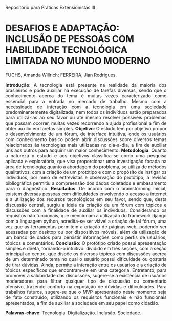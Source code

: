 Repositório para Práticas Extensionistas III

# DESAFIOS E ADAPTAÇÃO: INCLUSÃO DE PESSOAS COM HABILIDADE TECNOLÓGICA LIMITADA NO MUNDO MODERNO
FUCHS, Amanda Willrich; FERREIRA, Jian Rodrigues.

<p align="justify">
<strong>Introdução</strong>: A tecnologia está presente na realidade da maioria dos brasileiros e pode auxiliar na execução de tarefas diversas, sendo que o conhecimento acerca do tema é muitas vezes caracterizado como essencial para a entrada no mercado de trabalho. Mesmo com a necessidade de interação com a tecnologia em uma sociedade predominantemente digitalizada, nem todos os indivíduos estão preparados para utilizá-las ao seu favor ou até mesmo resolver possíveis problemas que possam ocorrer, muitas vezes recorrendo a ajuda profissional a fim de obter auxílio em tarefas simples. <strong>Objetivo</strong>: O estudo tem por objetivo propor o desenvolvimento de um fórum, de interface intuitiva, onde os usuários com conhecimento básico podem abrir discussões sobre diversos temas relacionados às tecnologias
mais utilizadas no dia-a-dia, a fim de auxiliar uns aos outros para adquirir um maior conhecimento. <strong>Metodologia</strong>: Quanto a natureza o estudo e aos objetivos classifica-se como uma pesquisa aplicada e exploratória, que visa proporcionar uma investigação focada na área de tecnologia; quanto à abordagem do problema, se utiliza de métodos qualitativos, com a criação de um protótipo e com o propósito de instigar os indivíduos, por meio de entrevistas e observação do protótipo; a revisão bibliográfica permitiu a compreensão dos dados coletados
e embasamento para o diagnóstico. <strong>Resultados</strong>: De acordo com o brainstorming inicial, existem diversas pessoas com dificuldades envolvendo o acesso a internet e a utilização dos recursos tecnológicos em seu favor, sendo que, desta discussão central, surgiu a ideia da criação de um fórum com tópicos e discussões com a finalidade de auxiliar os indivíduos. Considerando os requisitos não funcionais, que mencionam a utilização do framework django com a linguagem python, acredita-se ser viável a criação de tal fórum, uma vez que as ferramentas permitem a criação de páginas web, podendo ser acessadas por desktop ou por dispositivos móveis, além da utilização de um banco de dados para persistir informações como perfis de usuários, tópicos e comentários. <strong>Conclusão</strong>: O protótipo criado possui apresentação simples e direta, tornando-o intuitivo: dividido em três seções, com a seção principal ao centro, que dispõe os diversos tópicos com discussões acerca de um determinado tema no qual o usuário possui dificuldade ou gostaria de tirar dúvidas. Ainda, permite a interação entre os usuários e a criação de tópicos específicos que encontram-se em uma categoria. Entretanto, para promover a salubridade das discussões, sugere-se a existência de usuários moderadores para filtrar qualquer tipo de discussão ou comentário ofensivo, trazendo
conforto na exposição de dúvidas e dificuldades. Para trabalhos futuros, sugere-se que o MVP apresentado neste momento seja de fato construído, utilizando os requisitos funcionais e não funcionais apresentados, a fim de auxiliar a sociedade em seu papel como cidadão.
</p>

<strong>Palavras-chave</strong>: Tecnologia. Digitalização. Inclusão. Sociedade.
